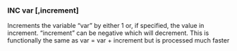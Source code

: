 

### INC var [,increment]

Increments the variable “var” by either 1 or, if specified, the value in increment. “increment” can be negative which will decrement. This is functionally the same as var = var + increment but is processed much faster